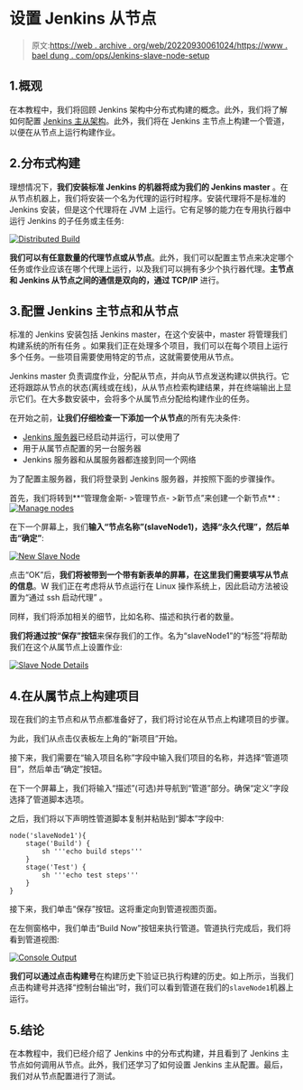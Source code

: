 # 设置 Jenkins 从节点

> 原文:[https://web . archive . org/web/20220930061024/https://www . bael dung . com/ops/Jenkins-slave-node-setup](https://web.archive.org/web/20220930061024/https://www.baeldung.com/ops/jenkins-slave-node-setup)

## 1.概观

在本教程中，我们将回顾 Jenkins 架构中分布式构建的概念。此外，我们将了解如何配置 [Jenkins 主从架构](/web/20220625074856/https://www.baeldung.com/ops/jenkins-performance)。此外，我们将在 Jenkins 主节点上构建一个管道，以便在从节点上运行构建作业。

## 2.分布式构建

理想情况下，**我们安装标准 Jenkins 的机器将成为我们的 Jenkins master** 。在从节点机器上，我们将安装一个名为代理的运行时程序。安装代理将不是标准的 Jenkins 安装，但是这个代理将在 JVM 上运行。它有足够的能力在专用执行器中运行 Jenkins 的子任务或主任务:

[![Distributed Build](img/56c9284bf9be7829814c6f40c842a990.png)](/web/20220625074856/https://www.baeldung.com/wp-content/uploads/2021/07/Distributed-Build.jpg)

**我们可以有任意数量的代理节点或从节点**。此外，我们可以配置主节点来决定哪个任务或作业应该在哪个代理上运行，以及我们可以拥有多少个执行器代理。**主节点和 Jenkins 从节点之间的通信是双向的，通过 TCP/IP** 进行。

## 3.配置 Jenkins 主节点和从节点

标准的 Jenkins 安装包括 Jenkins master，在这个安装中，master 将管理我们构建系统的所有任务 。如果我们正在处理多个项目，我们可以在每个项目上运行多个任务。一些项目需要使用特定的节点，这就需要使用从节点。

Jenkins master 负责调度作业，分配从节点，并向从节点发送构建以供执行。它还将跟踪从节点的状态(离线或在线)，从从节点检索构建结果，并在终端输出上显示它们。在大多数安装中，会将多个从属节点分配给构建作业的任务。

在开始之前，**让我们仔细检查一下添加一个从节点**的所有先决条件:

*   [Jenkins 服务器](/web/20220625074856/https://www.baeldung.com/ops/jenkins-pipelines)已经启动并运行，可以使用了
*   用于从属节点配置的另一台服务器
*   Jenkins 服务器和从属服务器都连接到同一个网络

为了配置主服务器，我们将登录到 Jenkins 服务器，并按照下面的步骤操作。

首先，我们将转到**“管理詹金斯- >管理节点- >新节点”来创建一个新节点** : [![Manage nodes](img/0ed991914b2f46e21c62f0a50e94f017.png)](/web/20220625074856/https://www.baeldung.com/wp-content/uploads/2021/07/Manage-nodes.png)

在下一个屏幕上，我们**输入“节点名称”(slaveNode1)，选择“永久代理”，然后单击“确定”**:

[![New Slave Node](img/8db166a132666cbe84268d4f7105e1ed.png)](/web/20220625074856/https://www.baeldung.com/wp-content/uploads/2021/07/new-node-1.png)

点击“OK”后，**我们将被带到一个带有新表单的屏幕，在这里我们需要填写从节点的信息**。W 我们正在考虑将从节点运行在 Linux 操作系统上，因此启动方法被设置为“通过 ssh 启动代理” 。

同样，我们将添加相关的细节，比如名称、描述和执行者的数量。

**我们将通过按“保存”按钮**来保存我们的工作。名为“slaveNode1”的“标签”将帮助我们在这个从属节点上设置作业:

[![Slave Node Details](img/6ade3460eb26ef2805adc02b9d2a952e.png)](/web/20220625074856/https://www.baeldung.com/wp-content/uploads/2021/07/new-node-2.png)

## 4.在从属节点上构建项目

现在我们的主节点和从节点都准备好了，我们将讨论在从节点上构建项目的步骤。

为此，我们从点击仪表板左上角的“新项目”开始。

接下来，我们需要在“输入项目名称”字段中输入我们项目的名称，并选择“管道项目”，然后单击“确定”按钮。

在下一个屏幕上，我们将输入“描述”(可选)并导航到“管道”部分。确保“定义”字段选择了管道脚本选项。

之后，我们将以下声明性管道脚本复制并粘贴到“脚本”字段中:

```
node('slaveNode1'){
    stage('Build') {
        sh '''echo build steps'''
    }
    stage('Test') {
        sh '''echo test steps'''
    }
} 
```

接下来，我们单击“保存”按钮。这将重定向到管道视图页面。

在左侧窗格中，我们单击“Build Now”按钮来执行管道。管道执行完成后，我们将看到管道视图:

[![Console Output](img/a7a0d38b351383d8c59be92abad6c436.png)](/web/20220625074856/https://www.baeldung.com/wp-content/uploads/2021/07/m-s-pipeline-console-output.png)

**我们可以通过点击构建号**在构建历史下验证已执行构建的历史。如上所示，当我们点击构建号并选择“控制台输出”时，我们可以看到管道在我们的`slaveNode1`机器上运行。

## 5.结论

在本教程中，我们已经介绍了 Jenkins 中的分布式构建，并且看到了 Jenkins 主节点如何调用从节点。此外，我们还学习了如何设置 Jenkins 主从配置。最后，我们对从节点配置进行了测试。